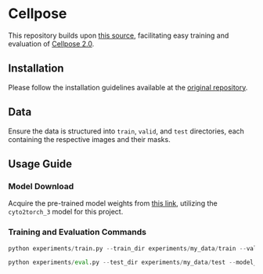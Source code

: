 # Cellpose

This repository builds upon [this source](https://github.com/simula/cellular/tree/main), facilitating easy training and evaluation of [Cellpose 2.0](https://www.cellpose.org/).

## Installation

Please follow the installation guidelines available at the [original repository](https://github.com/simula/cellular/tree/main).

## Data

Ensure the data is structured into `train`, `valid`, and `test` directories, each containing the respective images and their masks.

## Usage Guide

### Model Download
Acquire the pre-trained model weights from [this link](https://drive.google.com/file/d/1zHGFYCqRCTwTPwgEUMNZu0EhQy2zaovg/view), utilizing the `cyto2torch_3` model for this project.

### Training and Evaluation Commands

```python
python experiments/train.py --train_dir experiments/my_data/train --valid_dir experiments/my_data/valid --experiment_name {}
```

```python
python experiments/eval.py --test_dir experiments/my_data/test --model_path {}  --output_dir {}
```
